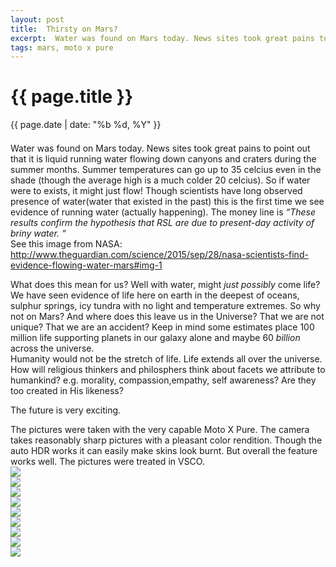 ```yaml
---
layout: post
title:  Thirsty on Mars?
excerpt:  Water was found on Mars today. News sites took great pains to point out that ...
tags: mars, moto x pure
---
```



{{ page.title }}
================
<div class="pdate"> {{ page.date | date: "%b %d, %Y" }} </div>


<div class="row">

<div class="col-xs-12">


	
<div id="demo6" class="flex-images" style="padding-top:0.5em;">

<div class="row">
<div class="col-xs-12">
<p>
Water was found on Mars today. News sites took great pains to point out that it is liquid running
water flowing down canyons and craters during the summer months. Summer temperatures can go up to 35
celcius even in the shade (though the average high is a much colder 20 celcius). So if water were to
exists, it might just flow! Though scientists have long observed presence of water(water that
existed in the past) this is the first time we see evidence of running water (actually happening).
The money line is <i> “These results confirm the hypothesis that RSL are due to present-day activity of briny water. “</i>
<br/>
See this image from NASA: <a
href="http://www.theguardian.com/science/2015/sep/28/nasa-scientists-find-evidence-flowing-water-mars#img-1">http://www.theguardian.com/science/2015/sep/28/nasa-scientists-find-evidence-flowing-water-mars#img-1</a>
</p>

<p>
What does this mean for us? Well with water, might <i>just possibly</i> come life? We have seen
evidence of life here on earth in the deepest of oceans, sulphur springs, icy tundra with  no light
and   temperature extremes. So why not on Mars? And where does this leave us in the Universe? That we
are not unique? That we are an accident? Keep in mind some estimates place 100 million life
supporting planets in our galaxy alone and maybe 60 <i>billion</i> across the universe.
</br>
Humanity would not be the stretch of life. Life extends all over the universe. How will religious
thinkers and philosphers think about facets we attribute to humankind? e.g. morality,
compassion,empathy, self awareness? Are they too created in His likeness?
</br>
</p>
<p>
The future is very exciting.
</p>
The pictures were taken with the very capable Moto X Pure. The camera takes reasonably sharp pictures with a pleasant 
color rendition. Though the auto HDR works it can easily make skins look burnt. But overall the feature works well. The pictures 
were treated in VSCO.
</div>
</div>


<div class="item" data-w="351" data-h="600">
	<div class="img"><a href="{{ site.url }}/images/photos/ontheway/t-4.jpg"><img src="{{ site.url }}/images/blank.gif" data-src="{{ site.url }}/images/photos/ontheway/st-bord-4.jpg"></a></div>
</div>
<div class="item" data-w="468" data-h="600">
	<div class="img"><a href="{{ site.url }}/images/photos/ontheway/t-1.jpg"><img src="{{ site.url }}/images/blank.gif" data-src="{{ site.url }}/images/photos/ontheway/st-bord-1.jpg"></a></div>
</div>
<div class="item" data-w="416" data-h="600" data-sqz="y">
	<div class="img"><a href="{{ site.url }}/images/photos/ontheway/t-2.jpg"><img src="{{ site.url }}/images/blank.gif" data-src="{{ site.url }}/images/photos/ontheway/st-bord-2.jpg"></a></div>
</div>

<div class="item" data-w="600" data-h="577">
	<div class="img"><a href="{{ site.url }}/images/photos/ontheway/t-3.jpg"><img src="{{ site.url }}/images/blank.gif" data-src="{{ site.url }}/images/photos/ontheway/st-bord-3.jpg"></a></div>
</div>

<div class="item" data-w="351" data-h="600">
	<div class="img"><a href="{{ site.url }}/images/photos/ontheway/t-5.jpg"><img src="{{ site.url }}/images/blank.gif" data-src="{{ site.url }}/images/photos/ontheway/st-bord-5.jpg"></a></div>
</div>
<div class="item" data-w="351" data-h="600" data-sqz="y">
	<div class="img"><a href="{{ site.url }}/images/photos/ontheway/t-6.jpg"><img src="{{ site.url }}/images/blank.gif" data-src="{{ site.url }}/images/photos/ontheway/st-bord-6.jpg"></a></div>
</div>
<div class="item" data-w="600" data-h="325" data-solo="y">
	<div class="img"><a href="{{ site.url }}/images/photos/ontheway/t-7.jpg"><img src="{{ site.url }}/images/blank.gif" data-src="{{ site.url }}/images/photos/ontheway/t-7.jpg"></a></div>
</div>
<div class="item" data-w="416" data-h="600">
	<div class="img"><a href="{{ site.url }}/images/photos/ontheway/t-8.jpg"><img src="{{ site.url }}/images/blank.gif" data-src="{{ site.url }}/images/photos/ontheway/st-bord-8.jpg"></a></div>
</div>
<div class="item" data-w="351" data-h="600">
	<div class="img"><a href="{{ site.url }}/images/photos/ontheway/t-9.jpg"><img src="{{ site.url }}/images/blank.gif" data-src="{{ site.url }}/images/photos/ontheway/st-bord-9.jpg"></a></div>
</div>




</div> <!--ends demo6-->
<script>
$('#demo6').flexImages({ rowHeight:600 , truncate: 0});
</script>

<!-- Ends op most -->
</div>
</div>
